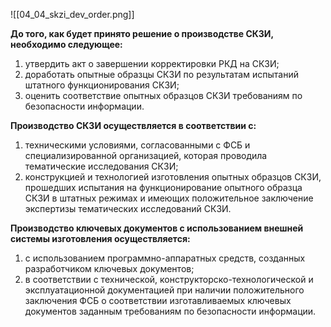 ![[04_04_skzi_dev_order.png]]

**До того, как будет принято решение о производстве СКЗИ, необходимо следующее:**

1. утвердить акт о завершении корректировки РКД на СКЗИ;
2. доработать опытные образцы СКЗИ по результатам испытаний штатного функционирования СКЗИ;
3. оценить соответствие опытных образцов СКЗИ требованиям по безопасности информации.

**Производство СКЗИ осуществляется в соответствии с:**

1. техническими условиями, согласованными с ФСБ и специализированной организацией, которая проводила тематические исследования СКЗИ;
2. конструкцией и технологией изготовления опытных образцов СКЗИ, прошедших испытания на функционирование опытного образца СКЗИ в штатных режимах и имеющих положительное заключение экспертизы тематических исследований СКЗИ.

**Производство ключевых документов с использованием внешней системы изготовления осуществляется:**

1. с использованием программно-аппаратных средств, созданных разработчиком ключевых документов;
2. в соответствии с технической, конструкторско-технологической и эксплуатационной документацией при наличии положительного заключения ФСБ о соответствии изготавливаемых ключевых документов заданным требованиям по безопасности информации.
